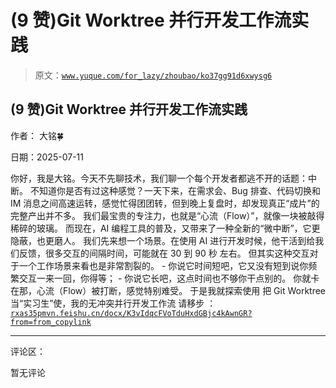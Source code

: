 # (9 赞)Git Worktree 并行开发工作流实践

> 原文：[`www.yuque.com/for_lazy/zhoubao/ko37gg91d6xwysg6`](https://www.yuque.com/for_lazy/zhoubao/ko37gg91d6xwysg6)

## (9 赞)Git Worktree 并行开发工作流实践

作者： 大铭🍀

日期：2025-07-11

你好，我是大铭。今天不先聊技术，我们聊一个每个开发者都逃不开的话题：中断。
不知道你是否有过这种感觉？一天下来，在需求会、Bug 排查、代码切换和 IM 消息之间高速运转，感觉忙得团团转，但到晚上复盘时，却发现真正“成片”的完整产出并不多。
我们最宝贵的专注力，也就是“心流（Flow）”，就像一块被敲得稀碎的玻璃。 而现在，AI 编程工具的普及，又带来了一种全新的“微中断”，它更隐蔽，也更磨人。
我们先来想一个场景。在使用 AI 进行开发时候，他干活到给我们反馈，很多交互的间隔时间，可能就在 30 到 90 秒 左右。
但其实这种交互对于一个工作场景来看也是非常割裂的。 - 你说它时间短吧，它又没有短到说你频繁交互一来一回，你得等； - 你说它长吧，这点时间也不够你干点别的。 你就卡在那，心流（Flow）被打断，感觉特别难受。 于是我就探索使用 把 Git Worktree
当“实习生”使，我的无冲突并行开发工作流 请移步 ： [`rxas35pmvn.feishu.cn/docx/K3vIdqcFVoTduHxdGBjc4kAwnGR?from=from_copylink`](https://rxas35pmvn.feishu.cn/docx/K3vIdqcFVoTduHxdGBjc4kAwnGR?from=from_copylink)

* * *

评论区：

暂无评论